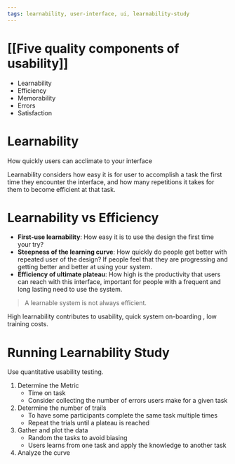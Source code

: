 ```yaml
---
tags: learnability, user-interface, ui, learnability-study
---
```


# [[Five quality components of usability]]
- Learnability
- Efficiency
- Memorability
- Errors
- Satisfaction

# Learnability
How quickly users can acclimate to your interface

Learnability considers how easy it is for user to accomplish a task the first time they encounter the interface, and how many repetitions it takes for them to become efficient at that task.

# Learnability vs Efficiency
- **First-use learnability**: How easy it is to use the design the first time your try?
- **Steepness of the learning curve**: How quickly do people get better with repeated user of the design? If people feel that they are progressing and getting better and better at using your system.
- **Efficiency of ultimate plateau**: How high is the productivity that users can reach with this interface, important for people with a frequent and long lasting need to use the system. 

> A learnable system is not always efficient.

High learnability contributes to usability, quick system on-boarding , low training costs. 

# Running Learnability Study

Use quantitative usability testing. 

1. Determine the Metric
	- Time on task 
	- Consider collecting the number of errors users make for a given task
2. Determine the number of trails
	- To have some participants complete the same task multiple times
	- Repeat the trials until a plateau is reached
3. Gather and plot the data
	- Random the tasks to avoid biasing
	- Users learns from one task and apply the knowledge to another task
4. Analyze the curve
